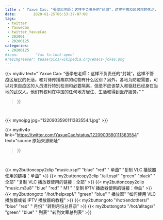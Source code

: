 ```yaml
---
title : " Yaxue Cao: “張學忠老師：这样不负责任的“封城”，这样不管疫区居民的死活，和对待传播疾病的动物有什么区别？另外，各地为防疫需要，可以对来自疫区的人员进行特别检测和必要隔离，但绝不应该禁入和驱赶已经身在当地的武汉人。他们有权利在中国的任何地方居住、生活和得到医疗服务。”  "
date:        2020-01-25T06:53:37-07:00
tags:
 - twitter
 - YaxueCao
 - twitter_YaxueCao
 - 202001
 - 20200125
categories:
 - 20200125
#icon:        "fas fa-lock-open"
#resImgTeaser: teaserpics/wikipedia.org/emacs-jokes.png
---
```


{{< mydiv text=" Yaxue Cao: “張學忠老師：这样不负责任的“封城”，这样不管疫区居民的死活，和对待传播疾病的动物有什么区别？另外，各地为防疫需要，可以对来自疫区的人员进行特别检测和必要隔离，但绝不应该禁入和驱赶已经身在当地的武汉人。他们有权利在中国的任何地方居住、生活和得到医疗服务。”  "
>}}
<br>


 {{< mynojpg jpg="1220903590111383554.1.jpg" >}}<br> 



{{< mydiv4o link="https://twitter.com/YaxueCao/status/1220903590111383554"
text="source 原始來源網址"
>}}


<br>




{{< my2buttoncopy2clip "music.xspf"        "blue"   "red"    " 单曲"  "复制 VLC 播放器使用的链接：单曲" >}} {{< my2buttoncopy2clip "/all.xspf"         "green"  "black"  " 全部"  "复制 VLC 播放器使用的链接：全部" >}} {{< my2buttoncopy2clip "music.m3u8"        "blue"   "red"    " M1 "    "复制 IPTV 播放器使用的链接：单曲" >}} {{< my2buttongoto      "/hot/helpxspf/"    "green"  "blue"   " 播放器" "如何使用 VLC 播放器或者 IPTV 播放器的教程" >}} {{< my2buttongoto      "/hot/endothers/"   "blue"   "red"    " 月份"   "转到月份总目录" >}} {{< my2buttongoto      "/hot/alltags/"     "green"  "blue"   " 列表"   "转到文章总列表" >}} 
